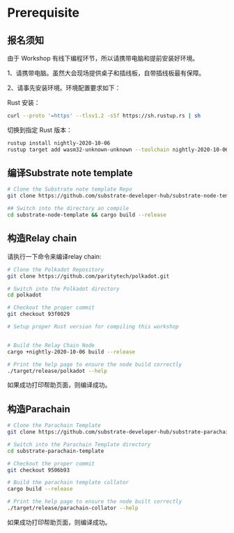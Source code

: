 

# Prerequisite



## 报名须知

由于 Workshop 有线下编程环节，所以请携带电脑和提前安装好环境。

1、请携带电脑。虽然大会现场提供桌子和插线板，自带插线板最有保障。

2、请事先安装环境。环境配置要求如下：

Rust 安装：

```bash
curl --proto '=https' --tlsv1.2 -sSf https://sh.rustup.rs | sh
```



切换到指定 Rust 版本：

```bash
rustup install nightly-2020-10-06
rustup target add wasm32-unknown-unknown --toolchain nightly-2020-10-06
```



## 编译Substrate note template

```bash
# Clone the Substrate note template Repo
git clone https://github.com/substrate-developer-hub/substrate-node-template

## Switch into the directory an compile
cd substrate-node-template && cargo build --release

```



## 构造Relay chain

请执行一下命令来编译relay chain:

```bash
# Clone the Polkadot Repository
git clone https://github.com/paritytech/polkadot.git

# Switch into the Polkadot directory
cd polkadot

# Checkout the proper commit
git checkout 93f0029

# Setup proper Rust version for compiling this workshop


# Build the Relay Chain Node
cargo +nightly-2020-10-06 build --release

# Print the help page to ensure the node build correctly
./target/release/polkadot --help
```

如果成功打印帮助页面，则编译成功。



## 构造Parachain

```bash
# Clone the Parachain Template
git clone https://github.com/substrate-developer-hub/substrate-parachain-template.git

# Switch into the Parachain Template directory
cd substrate-parachain-template

# Checkout the proper commit
git checkout 9506b93

# Build the parachain template collator
cargo build --release

# Print the help page to ensure the node built correctly
./target/release/parachain-collator --help
```

如果成功打印帮助页面，则编译成功。

